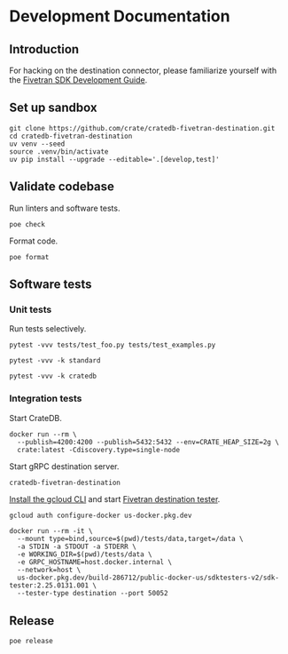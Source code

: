 # Development Documentation

## Introduction

For hacking on the destination connector, please familiarize yourself
with the [Fivetran SDK Development Guide].

## Set up sandbox
```shell
git clone https://github.com/crate/cratedb-fivetran-destination.git
cd cratedb-fivetran-destination
uv venv --seed
source .venv/bin/activate
uv pip install --upgrade --editable='.[develop,test]'
```

## Validate codebase
Run linters and software tests.
```shell
poe check
```
Format code.
```shell
poe format
```

## Software tests

### Unit tests

Run tests selectively.
```shell
pytest -vvv tests/test_foo.py tests/test_examples.py
```
```shell
pytest -vvv -k standard
```
```shell
pytest -vvv -k cratedb
```

### Integration tests

Start CrateDB.
```shell
docker run --rm \
  --publish=4200:4200 --publish=5432:5432 --env=CRATE_HEAP_SIZE=2g \
  crate:latest -Cdiscovery.type=single-node
```

Start gRPC destination server.
```bash
cratedb-fivetran-destination
```

[Install the gcloud CLI] and start [Fivetran destination tester].
```shell
gcloud auth configure-docker us-docker.pkg.dev
```
```shell
docker run --rm -it \
  --mount type=bind,source=$(pwd)/tests/data,target=/data \
  -a STDIN -a STDOUT -a STDERR \
  -e WORKING_DIR=$(pwd)/tests/data \
  -e GRPC_HOSTNAME=host.docker.internal \
  --network=host \
  us-docker.pkg.dev/build-286712/public-docker-us/sdktesters-v2/sdk-tester:2.25.0131.001 \
  --tester-type destination --port 50052
```


## Release
```shell
poe release
```


[Fivetran destination tester]: https://github.com/fivetran/fivetran_sdk/tree/v2/tools/destination-connector-tester
[Fivetran SDK Development Guide]: https://github.com/fivetran/fivetran_sdk/blob/main/development-guide.md
[Install the gcloud CLI]: https://cloud.google.com/sdk/docs/install
